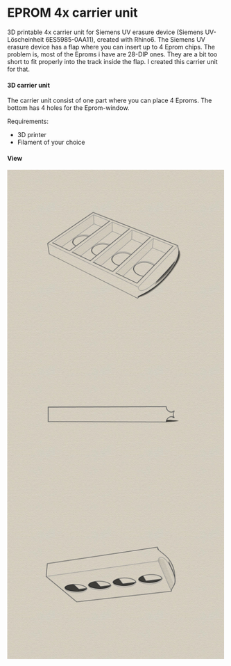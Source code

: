 # EPROM 4x carrier unit

3D printable 4x carrier unit for Siemens UV erasure device  (Siemens UV-Löscheinheit 6ES5985-0AA11), created with Rhino6.
The Siemens UV erasure device has a flap where you can insert up to 4 Eprom chips. 
The problem is, most of the Eproms i have are 28-DIP ones.
They are a bit too short to fit properly into the track inside the flap. I created this carrier unit for that. 

#### 3D carrier unit

The carrier unit consist of one part where you can place 4 Eproms. 
The bottom has 4 holes for the Eprom-window.

Requirements:
* 3D printer 
* Filament of your choice

#### View
<img src="Iso1.jpg" width="500" align="center"> 
<img src="Iso2.jpg" width="500" align="center">
<img src="Iso3.jpg" width="500" align="center">
